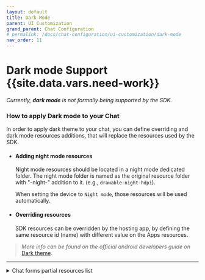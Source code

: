 ```yaml
---
layout: default
title: Dark Mode
parent: UI Customization
grand_parent: Chat Configuration 
# permalink: /docs/chat-configuration/ui-customization/dark-mode
nav_order: 11
---
```


# Dark mode Support {{site.data.vars.need-work}}

_Currently, **dark mode** is not formally being supported by the SDK._

### How to apply Dark mode to your Chat
In order to apply dark theme to your chat, you can define overriding and dark mode resources additions, that will replace the resources used by the SDK.

- #### Adding night mode resources
  Night mode resources should be located in a night mode dedicated folder.
  The night mode folder is named as the original resource folder with "-night-"
  addition to it. (e.g., `drawable-night-hdpi`).

  When setting the device to `Night mode`, those resources will be used automatically.

 - #### Overriding resources

    SDK resources can be overridden by the hosting app, by defining the same resource id (name) with different value on the Apps resources.
    
    
  > _More info can be found on the official android developers guide on_ [Dark theme](https://developer.android.com/guide/topics/ui/look-and-feel/darktheme).
  
  ---
  

  <details><summary>Chat forms partial resources list</summary>
    
  - <details><summary>colors</summary>
      
      * form_field_hint
      * form_field_text
      * form_field_main_text
      * form_field_sub_text
      * form_field_available
      * form_field_unavailable
      * form_field_background
      * form_rating_field_background
      * form_selection_dropdown_background
      * form_selection_dropdown_title_background
    </details>

  - <details><summary>styles</summary>

    * FormHintTextAppearance - override in order to change the form field hint appearance
    * MatchSpinnerStyle
    * MatchSpinnerTheme
    </details>

  - <details><summary>drawables</summary>

    * form_bg
    </details>

  - <details><summary>dimens</summary>

    * form_main_text_style
    * form_sub_text_style
    * form_option_item_padding
    * form_field_padding
    * form_fields_gap
    </details>

 </details>
